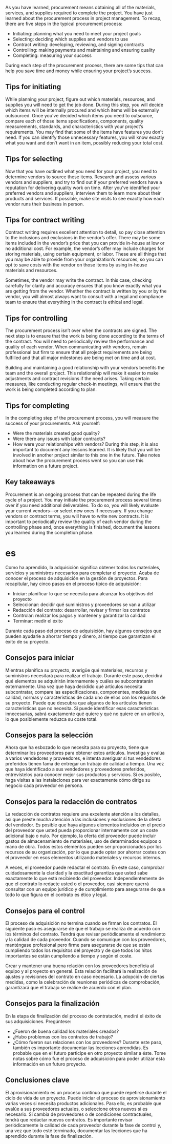 As you have learned, procurement means obtaining all of the materials, services, and supplies required to complete the project. You have just learned about the procurement process in project management. To recap, there are five steps in the typical procurement process:

- Initiating: planning what you need to meet your project goals
- Selecting: deciding which supplies and vendors to use
- Contract writing: developing, reviewing, and signing contracts
- Controlling: making payments and maintaining and ensuring quality
- Completing: measuring your success

During each step of the procurement process, there are some tips that can help you save time and money while ensuring your project’s success. 

## Tips for initiating 
While planning your project, figure out which materials, resources, and supplies you will need to get the job done. During this step, you will decide which items will be internally procured and which items will be externally outsourced. Once you’ve decided which items you need to outsource, compare each of those items specifications, components, quality measurements, standards, and characteristics with your project’s requirements. You may find that some of the items have features you don’t need. If you can identify those unnecessary features, you will know exactly what you want and don’t want in an item, possibly reducing your total cost. 

## Tips for selecting 
Now that you have outlined what you need for your project, you need to determine vendors to source these items. Research and assess various vendors and suppliers, and try to find out if your preferred vendors have a reputation for delivering quality work on time. After you’ve identified your preferred vendors and suppliers, interview them to learn more about their products and services. If possible, make site visits to see exactly how each vendor runs their business in person. 

## Tips for contract writing
Contract writing requires excellent attention to detail, so pay close attention to the inclusions and exclusions in the vendor’s offer. There may be some items included in the vendor’s price that you can provide in-house at low or no additional cost. For example, the vendor’s offer may include charges for storing materials, using certain equipment, or labor. These are all things that you may be able to provide from your organization’s resources, so you can opt to save costs with the vendor on those items by using in-house materials and resources. 

Sometimes, the vendor may write the contract. In this case, checking carefully for clarity and accuracy ensures that you know exactly what you are getting from the vendor. Whether the contract is written by you or by the vendor, you will almost always want to consult with a legal and compliance team to ensure that everything in the contract is ethical and legal.

## Tips for controlling
The procurement process isn’t over when the contracts are signed. The next step is to ensure that the work is being done according to the terms of the contract. You will need to periodically review the performance and quality of each vendor. When communicating with vendors, remain professional but firm to ensure that all project requirements are being fulfilled and that all major milestones are being met on time and at cost. 

Building and maintaining a good relationship with your vendors benefits the team and the overall project. This relationship will make it easier to make adjustments and contract revisions if the need arises. Taking certain measures, like conducting regular check-in meetings, will ensure that the work is being completed according to plan. 

## Tips for completing
In the completing step of the procurement process, you will measure the success of your procurements. Ask yourself:

- Were the materials created good quality? 
- Were there any issues with labor contracts? 
- How were your relationships with vendors? 
During this step, it is also important to document any lessons learned. It is likely that you will be involved in another project similar to this one in the future. Take notes about how the procurement process went so you can use this information on a future project. 

## Key takeaways
Procurement is an ongoing process that can be repeated during the life cycle of a project. You may initiate the procurement process several times over if you need additional deliverables. To do so, you will likely evaluate your current vendors—or select new ones if necessary. If you change vendors or contract terms, you will have to write new contracts. It is important to periodically review the quality of each vendor during the controlling phase and, once everything is finished, document the lessons you learned during the completion phase. 

# es
Como ha aprendido, la adquisición significa obtener todos los materiales, servicios y suministros necesarios para completar el proyecto. Acaba de conocer el proceso de adquisición en la gestión de proyectos. Para recapitular, hay cinco pasos en el proceso típico de adquisición:

- Iniciar: planificar lo que se necesita para alcanzar los objetivos del proyecto
- Seleccionar: decidir qué suministros y proveedores se van a utilizar
- Redacción del contrato: desarrollar, revisar y firmar los contratos
- Controlar: realizar los pagos y mantener y garantizar la calidad
- Terminar: medir el éxito

Durante cada paso del proceso de adquisición, hay algunos consejos que pueden ayudarle a ahorrar tiempo y dinero, al tiempo que garantizan el éxito de su proyecto. 

## Consejos para iniciar 
Mientras planifica su proyecto, averigüe qué materiales, recursos y suministros necesitará para realizar el trabajo. Durante este paso, decidirá qué elementos se adquirirán internamente y cuáles se subcontratarán externamente. Una vez que haya decidido qué artículos necesita subcontratar, compare las especificaciones, componentes, medidas de calidad, normas y características de cada uno de ellos con los requisitos de su proyecto. Puede que descubra que algunos de los artículos tienen características que no necesita. Si puede identificar esas características innecesarias, sabrá exactamente qué quiere y qué no quiere en un artículo, lo que posiblemente reduzca su coste total. 

## Consejos para la selección 
Ahora que ha esbozado lo que necesita para su proyecto, tiene que determinar los proveedores para obtener estos artículos. Investiga y evalúa a varios vendedores y proveedores, e intenta averiguar si tus vendedores preferidos tienen fama de entregar un trabajo de calidad a tiempo. Una vez que haya identificado a sus vendedores y proveedores preferidos, entrevístelos para conocer mejor sus productos y servicios. Si es posible, haga visitas a las instalaciones para ver exactamente cómo dirige su negocio cada proveedor en persona. 

## Consejos para la redacción de contratos
La redacción de contratos requiere una excelente atención a los detalles, así que preste mucha atención a las inclusiones y exclusiones de la oferta del vendedor. Es posible que haya algunos elementos incluidos en el precio del proveedor que usted pueda proporcionar internamente con un coste adicional bajo o nulo. Por ejemplo, la oferta del proveedor puede incluir gastos de almacenamiento de materiales, uso de determinados equipos o mano de obra. Todos estos elementos pueden ser proporcionados por los recursos de su organización, por lo que puede optar por ahorrar costes con el proveedor en esos elementos utilizando materiales y recursos internos. 

A veces, el proveedor puede redactar el contrato. En este caso, comprobar cuidadosamente la claridad y la exactitud garantiza que usted sabe exactamente lo que está recibiendo del proveedor. Independientemente de que el contrato lo redacte usted o el proveedor, casi siempre querrá consultar con un equipo jurídico y de cumplimiento para asegurarse de que todo lo que figura en el contrato es ético y legal.

## Consejos para el control
El proceso de adquisición no termina cuando se firman los contratos. El siguiente paso es asegurarse de que el trabajo se realiza de acuerdo con los términos del contrato. Tendrá que revisar periódicamente el rendimiento y la calidad de cada proveedor. Cuando se comunique con los proveedores, manténgase profesional pero firme para asegurarse de que se están cumpliendo todos los requisitos del proyecto y de que todos los hitos importantes se están cumpliendo a tiempo y según el coste. 

Crear y mantener una buena relación con los proveedores beneficia al equipo y al proyecto en general. Esta relación facilitará la realización de ajustes y revisiones del contrato en caso necesario. La adopción de ciertas medidas, como la celebración de reuniones periódicas de comprobación, garantizará que el trabajo se realice de acuerdo con el plan. 

## Consejos para la finalización
En la etapa de finalización del proceso de contratación, medirá el éxito de sus adquisiciones. Pregúntese:

- ¿Fueron de buena calidad los materiales creados? 
- ¿Hubo problemas con los contratos de trabajo? 
- ¿Cómo fueron sus relaciones con los proveedores? 
Durante este paso, también es importante documentar las lecciones aprendidas. Es probable que en el futuro participe en otro proyecto similar a éste. Tome notas sobre cómo fue el proceso de adquisición para poder utilizar esta información en un futuro proyecto. 

## Conclusiones clave
El aprovisionamiento es un proceso continuo que puede repetirse durante el ciclo de vida de un proyecto. Puede iniciar el proceso de aprovisionamiento varias veces si necesita productos adicionales. Para ello, es probable que evalúe a sus proveedores actuales, o seleccione otros nuevos si es necesario. Si cambia de proveedores o de condiciones contractuales, tendrá que redactar nuevos contratos. Es importante revisar periódicamente la calidad de cada proveedor durante la fase de control y, una vez que todo esté terminado, documentar las lecciones que ha aprendido durante la fase de finalización. 